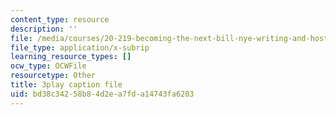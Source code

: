 ```yaml
---
content_type: resource
description: ''
file: /media/courses/20-219-becoming-the-next-bill-nye-writing-and-hosting-the-educational-show-january-iap-2015/bd38c34258b84d2ea7fda14743fa6203_QSkVGto19SA.srt
file_type: application/x-subrip
learning_resource_types: []
ocw_type: OCWFile
resourcetype: Other
title: 3play caption file
uid: bd38c342-58b8-4d2e-a7fd-a14743fa6203
---
```

